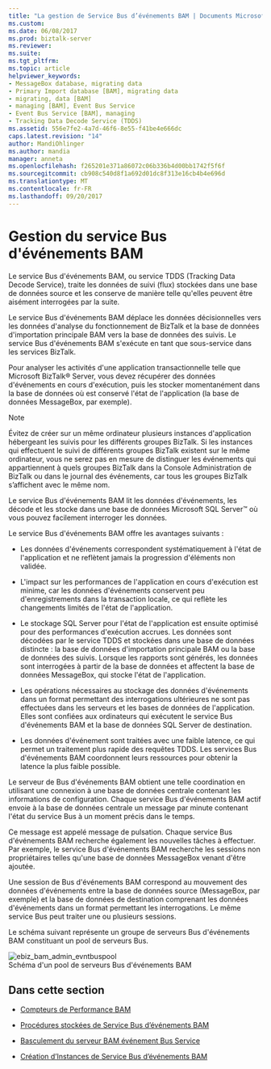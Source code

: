 ```yaml
---
title: "La gestion de Service Bus d’événements BAM | Documents Microsoft"
ms.custom: 
ms.date: 06/08/2017
ms.prod: biztalk-server
ms.reviewer: 
ms.suite: 
ms.tgt_pltfrm: 
ms.topic: article
helpviewer_keywords:
- MessageBox database, migrating data
- Primary Import database [BAM], migrating data
- migrating, data [BAM]
- managing [BAM], Event Bus Service
- Event Bus Service [BAM], managing
- Tracking Data Decode Service (TDDS)
ms.assetid: 556e7fe2-4a7d-46f6-8e55-f41be4e666dc
caps.latest.revision: "14"
author: MandiOhlinger
ms.author: mandia
manager: anneta
ms.openlocfilehash: f265201e371a86072c06b336b4d00bb1742f5f6f
ms.sourcegitcommit: cb908c540d8f1a692d01dc8f313e16cb4b4e696d
ms.translationtype: MT
ms.contentlocale: fr-FR
ms.lasthandoff: 09/20/2017
---
```

# <a name="managing-the-bam-event-bus-service"></a>Gestion du service Bus d'événements BAM
Le service Bus d'événements BAM, ou service TDDS (Tracking Data Decode Service), traite les données de suivi (flux) stockées dans une base de données source et les conserve de manière telle qu'elles peuvent être aisément interrogées par la suite.  
  
 Le service Bus d'événements BAM déplace les données décisionnelles vers les données d'analyse du fonctionnement de BizTalk et la base de données d'importation principale BAM vers la base de données des suivis. Le service Bus d'événements BAM s'exécute en tant que sous-service dans les services BizTalk.  
  
 Pour analyser les activités d'une application transactionnelle telle que Microsoft BizTalk® Server, vous devez récupérer des données d'événements en cours d'exécution, puis les stocker momentanément dans la base de données où est conservé l'état de l'application (la base de données MessageBox, par exemple).  
  
> [!NOTE]
>  Évitez de créer sur un même ordinateur plusieurs instances d'application hébergeant les suivis pour les différents groupes BizTalk. Si les instances qui effectuent le suivi de différents groupes BizTalk existent sur le même ordinateur, vous ne serez pas en mesure de distinguer les événements qui appartiennent à quels groupes BizTalk dans la Console Administration de BizTalk ou dans le journal des événements, car tous les groupes BizTalk s’affichent avec le même nom.  
  
 Le service Bus d'événements BAM lit les données d'événements, les décode et les stocke dans une base de données Microsoft SQL Server™ où vous pouvez facilement interroger les données.  
  
 Le service Bus d'événements BAM offre les avantages suivants :  
  
-   Les données d'événements correspondent systématiquement à l'état de l'application et ne reflètent jamais la progression d'éléments non validée.  
  
-   L'impact sur les performances de l'application en cours d'exécution est minime, car les données d'événements conservent peu d'enregistrements dans la transaction locale, ce qui reflète les changements limités de l'état de l'application.  
  
-   Le stockage SQL Server pour l'état de l'application est ensuite optimisé pour des performances d'exécution accrues. Les données sont décodées par le service TDDS et stockées dans une base de données distincte : la base de données d'importation principale BAM ou la base de données des suivis. Lorsque les rapports sont générés, les données sont interrogées à partir de la base de données et affectent la base de données MessageBox, qui stocke l'état de l'application.  
  
-   Les opérations nécessaires au stockage des données d'événements dans un format permettant des interrogations ultérieures ne sont pas effectuées dans les serveurs et les bases de données de l'application. Elles sont confiées aux ordinateurs qui exécutent le service Bus d'événements BAM et la base de données SQL Server de destination.  
  
-   Les données d'événement sont traitées avec une faible latence, ce qui permet un traitement plus rapide des requêtes TDDS. Les services Bus d'événements BAM coordonnent leurs ressources pour obtenir la latence la plus faible possible.  
  
 Le serveur de Bus d'événements BAM obtient une telle coordination en utilisant une connexion à une base de données centrale contenant les informations de configuration. Chaque service Bus d'événements BAM actif envoie à la base de données centrale un message par minute contenant l'état du service Bus à un moment précis dans le temps.  
  
 Ce message est appelé message de pulsation. Chaque service Bus d'événements BAM recherche également les nouvelles tâches à effectuer. Par exemple, le service Bus d'événements BAM recherche les sessions non propriétaires telles qu'une base de données MessageBox venant d'être ajoutée.  
  
 Une session de Bus d'événements BAM correspond au mouvement des données d'événements entre la base de données source (MessageBox, par exemple) et la base de données de destination comprenant les données d'événements dans un format permettant les interrogations. Le même service Bus peut traiter une ou plusieurs sessions.  
  
 Le schéma suivant représente un groupe de serveurs Bus d'événements BAM constituant un pool de serveurs Bus.  
  
 ![](../core/media/ebiz-bam-admin-evntbuspool.gif "ebiz_bam_admin_evntbuspool")  
Schéma d'un pool de serveurs Bus d'événements BAM  
  
## <a name="in-this-section"></a>Dans cette section  
  
-   [Compteurs de Performance BAM](../core/bam-performance-counters.md)  
  
-   [Procédures stockées de Service Bus d’événements BAM](../core/bam-event-bus-service-stored-procedures.md)  
  
-   [Basculement du serveur BAM événement Bus Service](../core/bam-event-bus-service-server-failover.md)  
  
-   [Création d’Instances de Service Bus d’événements BAM](../core/creating-instances-of-the-bam-event-bus-service.md)